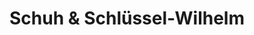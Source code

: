---
title: "Schuh & Schlüssel-Wilhelm"
url: /forchheim/schuh-und-schluessel-wilhelm/
shop: Schlüsseldienst
---